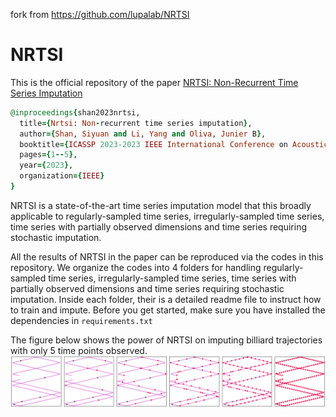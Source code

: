 fork from https://github.com/lupalab/NRTSI
# NRTSI
This is the official repository of the paper [NRTSI: Non-Recurrent Time Series Imputation](https://arxiv.org/abs/2102.03340)

```ruby
@inproceedings{shan2023nrtsi,
  title={Nrtsi: Non-recurrent time series imputation},
  author={Shan, Siyuan and Li, Yang and Oliva, Junier B},
  booktitle={ICASSP 2023-2023 IEEE International Conference on Acoustics, Speech and Signal Processing (ICASSP)},
  pages={1--5},
  year={2023},
  organization={IEEE}
}
```

NRTSI is a state-of-the-art time series imputation model that this broadly applicable to regularly-sampled time series, irregularly-sampled time series, time series with partially observed dimensions and time series requiring stochastic imputation.

All the results of NRTSI in the paper can be reproduced via the codes in this repository. We organize the codes into 4 folders for handling regularly-sampled time series, irregularly-sampled time series, time series with partially observed dimensions and time series requiring stochastic imputation. Inside each folder, their is a detailed readme file to instruct how to train and impute. Before you get started, make sure you have installed the dependencies in `requirements.txt`

The figure below shows the power of NRTSI on imputing billiard trajectories with only 5 time points observed.
![image](https://github.com/lx4ri6y78w/NRTSI/blob/main/illustration1.png?raw=true)

